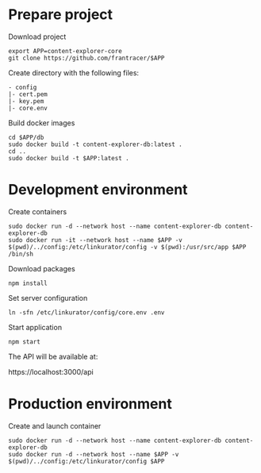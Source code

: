 # Prepare project

Download project

```
export APP=content-explorer-core
git clone https://github.com/frantracer/$APP
```

Create directory with the following files:

```
- config
|- cert.pem
|- key.pem
|- core.env
```

Build docker images

```
cd $APP/db
sudo docker build -t content-explorer-db:latest .
cd ..
sudo docker build -t $APP:latest .
```


# Development environment

Create containers

```
sudo docker run -d --network host --name content-explorer-db content-explorer-db
sudo docker run -it --network host --name $APP -v $(pwd)/../config:/etc/linkurator/config -v $(pwd):/usr/src/app $APP /bin/sh
```

Download packages

`npm install`

Set server configuration

`ln -sfn /etc/linkurator/config/core.env .env`

Start application

`npm start`

The API will be available at:

https://localhost:3000/api


# Production environment

Create and launch container

```
sudo docker run -d --network host --name content-explorer-db content-explorer-db
sudo docker run -d --network host --name $APP -v $(pwd)/../config:/etc/linkurator/config $APP
```
